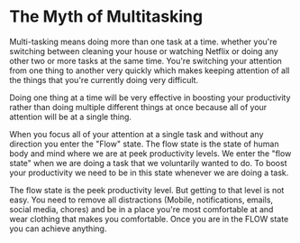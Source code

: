 # The Myth of Multitasking
Multi-tasking means doing more than one task at a time. whether you're switching between cleaning your house or watching Netflix or doing any other two or more tasks at the same time. You're switching your attention from one thing to another very quickly which makes keeping attention of all the things that you're currently doing very difficult.

Doing one thing at a time will be very effective in boosting your productivity rather than doing multiple different things at once because all of your attention will be at a single thing.

When you focus all of your attention at a single task and without any direction you enter the "Flow" state. The flow state is the state of human body and mind where we are at peek productivity levels. We enter the "flow state" when we are doing a task that we voluntarily wanted to do. To boost your productivity we need to be in this state whenever we are doing a task.

The flow state is the peek productivity level. But getting to that level is not easy. You need to remove all distractions (Mobile, notifications, emails, social media, chores) and be in a place you're most comfortable at and wear clothing that makes you comfortable.  Once you are in the FLOW state you can achieve anything.